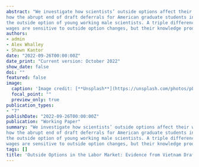 ```yaml
---
abstract: "We investigate how scientists’ outside options affect their wages and knowledge production. We document
how the abrupt end of draft deferrals for American graduate students in 1967 sharply changed
the outside option of young working male scientists. A triple difference analysis reveals scientist
wages are sensitive to outside option changes, but their knowledge production is not."
authors:
- admin
- Alex Whalley
- Shawn Kantor
date: "2022-09-26T00:00:00Z"
date_print: "Current version: October 2022"
show_date: false
doi: ""
featured: false
image:
  caption: 'Image credit: [**Unsplash**](https://unsplash.com/photos/pLCdAaMFLTE)'
  focal_point: ""
  preview_only: true
publication_types:
- "7"
publishDate: "2022-09-26T00:00:00Z"
publication: "Working Paper"
summary: "We investigate how scientists’ outside options affect their wages and knowledge production. We document
how the abrupt end of draft deferrals for American graduate students in 1967 sharply changed
the outside option of young working male scientists. A triple difference analysis reveals scientist
wages are sensitive to outside option changes, but their knowledge production is not."
tags: []
title: 'Outside Options in the Labor Market: Evidence from Vietnam Draft Avoidance'
---
```



